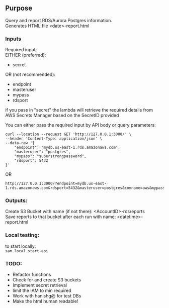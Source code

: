 ## Purpose
Query and report RDS/Aurora Postgres information.   
Generates HTML file \<date>-report.html

### Inputs
Required input:   
EITHER (preferred):    
* secret

OR (not recommended):   
* endpoint
* masteruser
* mypass
* rdsport

if you pass in "secret" the lambda will retrieve the required details from AWS Secrets Manager based on the SecretID  provided

You can either pass the required input by API body or query parameters:
```
curl --location --request GET 'http://127.0.0.1:3000/' \
--header 'Content-Type: application/json' \
--data-raw '{
    "endpoint": "mydb.us-east-1.rds.amazonaws.com",
    "masteruser": "postgres",
    "mypass": "superstrongpassword",
    "rdsport": 5432
}'
```
OR
```
http://127.0.0.1:3000/?endpoint=mydb.us-east-1.rds.amazonaws.com&rdsport=5432&masteruser=postgres&comname=aws&mypass=superstrongpassword
```
### Outputs:
Create S3 Bucket with name (if not there): \<AccountID>-rdsreports   
Save reports to that bucket after each run with name: \<datetime>-report.html

### Local testing:
to start locally:    
`sam local start-api`

### TODO:
* Refactor functions
* Check for and create S3 buckets
* Implement secret retrieval
* limit the IAM to min required
* Work with hanishg@ for test DBs
* Make the html human readable!
